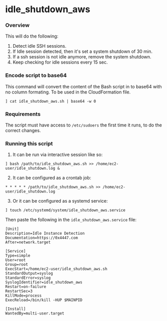 # idle_shutdown_aws

### Overview

This will do the following:

1. Detect idle SSH sessions.
2. If Idle session detected, then it's set a system shutdown of 30 min.
3. If a ssh session is not idle anymore, remove the system shutdown.
4. Keep checking for idle sessions every 15 sec.

### Encode script to base64

This command will convert the content of the Bash script in to base64 with no column formating. To be used in the CloudFormation file.

```
] cat idle_shutdown_aws.sh | base64 -w 0
```

### Requirements

The script must have access to `/etc/sudoers` the first time it runs, to do the correct changes.

### Running this script

1. It can be run via interactive session like so:

```
] bash /path/to/idle_shutdown_aws.sh >> /home/ec2-user/idle_shutdown.log &
```

2. It can be configured as a crontab job:

```
* * * * * /path/to/idle_shutdown_aws.sh >> /home/ec2-user/idle_shutdown.log
```

3. Or it can be configured as a systemd service:

```
] touch /etc/systemd/system/idle_shutdown_aws.service
```

Then paste the following in the `idle_shutdown_aws.service` file:

```
[Unit]
Description=Idle Instance Detection
Documentation=https://0x4447.com
After=network.target

[Service]
Type=simple
User=root
Group=root
ExecStart=/home/ec2-user/idle_shutdown_aws.sh
StandardOutput=syslog
StandardError=syslog
SyslogIdentifier=idle_shutdown_aws
Restart=on-failure
RestartSec=3
KillMode=process
ExecReload=/bin/kill -HUP $MAINPID

[Install]
WantedBy=multi-user.target
```


